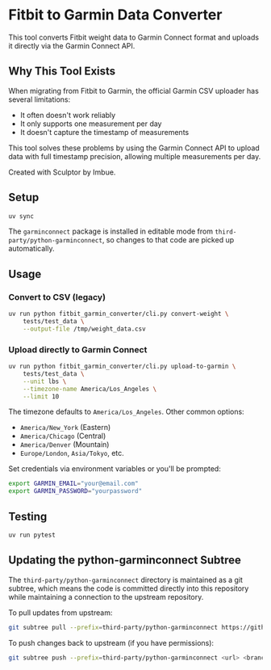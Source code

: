 # Fitbit to Garmin Data Converter

This tool converts Fitbit weight data to Garmin Connect format and uploads it directly via the Garmin Connect API.

## Why This Tool Exists

When migrating from Fitbit to Garmin, the official Garmin CSV uploader has several limitations:
- It often doesn't work reliably
- It only supports one measurement per day
- It doesn't capture the timestamp of measurements

This tool solves these problems by using the Garmin Connect API to upload data with full timestamp precision, allowing multiple measurements per day.

Created with Sculptor by Imbue.

## Setup

```bash
uv sync
```

The `garminconnect` package is installed in editable mode from `third-party/python-garminconnect`, so changes to that code are picked up automatically.

## Usage

### Convert to CSV (legacy)

```bash
uv run python fitbit_garmin_converter/cli.py convert-weight \
    tests/test_data \
    --output-file /tmp/weight_data.csv
```

### Upload directly to Garmin Connect

```bash
uv run python fitbit_garmin_converter/cli.py upload-to-garmin \
    tests/test_data \
    --unit lbs \
    --timezone-name America/Los_Angeles \
    --limit 10
```

The timezone defaults to `America/Los_Angeles`. Other common options:
- `America/New_York` (Eastern)
- `America/Chicago` (Central)
- `America/Denver` (Mountain)
- `Europe/London`, `Asia/Tokyo`, etc.

Set credentials via environment variables or you'll be prompted:
```bash
export GARMIN_EMAIL="your@email.com"
export GARMIN_PASSWORD="yourpassword"
```

## Testing

```bash
uv run pytest
```

## Updating the python-garminconnect Subtree

The `third-party/python-garminconnect` directory is maintained as a git subtree, which means the code is committed directly into this repository while maintaining a connection to the upstream repository.

To pull updates from upstream:
```bash
git subtree pull --prefix=third-party/python-garminconnect https://github.com/cyberjunky/python-garminconnect.git main --squash
```

To push changes back to upstream (if you have permissions):
```bash
git subtree push --prefix=third-party/python-garminconnect <url> <branch>
```